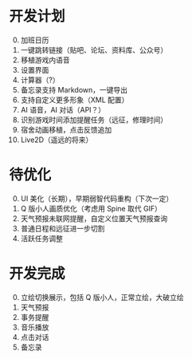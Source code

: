 # 开发计划

0. 加班日历
1. 一键跳转链接（贴吧、论坛、资料库、公众号）
2. 移植游戏内语音
3. 设置界面
4. 计算器（?）
5. 备忘录支持 Markdown，一键导出
6. 支持自定义更多形象（XML 配置）
7. AI 语音，AI 对话（API？）
8. 识别游戏时间添加提醒任务（远征，修理时间）
9. 宿舍动画移植，点击反馈追加
10. Live2D（遥远的将来）

# 待优化

0. UI 美化（长期），早期弱智代码重构（下次一定）
1. Q 版小人画质优化（考虑用 Spine 取代 GIF）
2. 天气预报未联网提醒，自定义位置天气预报查询
3. 普通日程和远征进一步切割
4. 活跃任务调整

# 开发完成

0. 立绘切换展示，包括 Q 版小人，正常立绘，大破立绘
1. 天气预报
2. 事务提醒
3. 音乐播放
4. 点击对话
5. 备忘录
